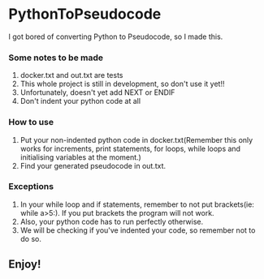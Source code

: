 # PythonToPseudocode
I got bored of converting Python to Pseudocode, so I made this.
<h3>Some notes to be made</h3>
<ol>
  <li>docker.txt and out.txt are tests</li>
  <li>This whole project is still in development, so don't use it yet!!</li>
  <li>Unfortunately, doesn't yet add NEXT or ENDIF</li>
  <li>Don't indent your python code at all</li>
</ol>
<h3>How to use</h3>
<ol>
   <li>Put your non-indented python code in docker.txt(Remember this only works for increments, print statements, for loops, while loops and initialising variables at the moment.)</li>
  <li>Find your generated pseudocode in out.txt. </li>
</ol>
<h3>Exceptions</h3>
<ol>
   <li>In your while loop and if statements, remember to not put brackets(ie: while a>5:). If you put brackets the program will not work.</li>
   <li>Also, your python code has to run perfectly otherwise.</li>
   <li>We will be checking if you've indented your code, so remember not to do so.</li>
</ol>
<h2>Enjoy!</h2>

